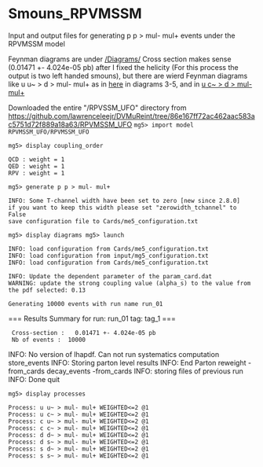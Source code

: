 # Smouns_RPVMSSM
Input and output files for generating p p > mul- mul+ events under the RPVMSSM model

Feynman diagrams are under  [/Diagrams/](/Diagrams/)
Cross section makes sense (0.01471 +- 4.024e-05 pb) after I fixed the helicity (For this process the output is two left handed smouns), but there are wierd Feynman diagrams like u u~ > d > mul- mul+ as in [here](/Diagrams/diagrams_1_uux_mulmmulp.pdf) in diagrams 3-5, and in [u c~ > d > mul- mul+](/Diagrams/diagrams_1_ucx_mulmmulp.pdf)
 

Downloaded the entire "/RPVSSM_UFO" directory from https://github.com/lawrenceleejr/DVMuReint/tree/86e167ff72ac462aac583ac5751d72f889a18a63/RPVMSSM_UFO
<code>mg5> import model RPVMSSM_UFO/RPVMSSM_UFO</code> 
  
<code>mg5> display coupling_order</code>

    QCD : weight = 1
    QED : weight = 1
    RPV : weight = 1
  
<code>mg5> generate p p > mul- mul+ </code>

    INFO: Some T-channel width have been set to zero [new since 2.8.0]
    if you want to keep this width please set "zerowidth_tchannel" to False
    save configuration file to Cards/me5_configuration.txt
 
<code>mg5> display diagrams
mg5> launch</code>
 
    INFO: load configuration from Cards/me5_configuration.txt  
    INFO: load configuration from input/mg5_configuration.txt  
    INFO: load configuration from Cards/me5_configuration.txt  
  
    INFO: Update the dependent parameter of the param_card.dat 
    WARNING: update the strong coupling value (alpha_s) to the value from the pdf selected: 0.13 

    Generating 10000 events with run name run_01
    
 === Results Summary for run: run_01 tag: tag_1 ===

     Cross-section :   0.01471 +- 4.024e-05 pb
     Nb of events :  10000
 
INFO: No version of lhapdf. Can not run systematics computation 
store_events
INFO: Storing parton level results 
INFO: End Parton 
reweight -from_cards
decay_events -from_cards
INFO: storing files of previous run 
INFO: Done 
quit

<code>mg5> display processes</code>

    Process: u u~ > mul- mul+ WEIGHTED<=2 @1
    Process: u c~ > mul- mul+ WEIGHTED<=2 @1
    Process: c u~ > mul- mul+ WEIGHTED<=2 @1
    Process: c c~ > mul- mul+ WEIGHTED<=2 @1
    Process: d d~ > mul- mul+ WEIGHTED<=2 @1
    Process: d s~ > mul- mul+ WEIGHTED<=2 @1
    Process: s d~ > mul- mul+ WEIGHTED<=2 @1
    Process: s s~ > mul- mul+ WEIGHTED<=2 @1




  

